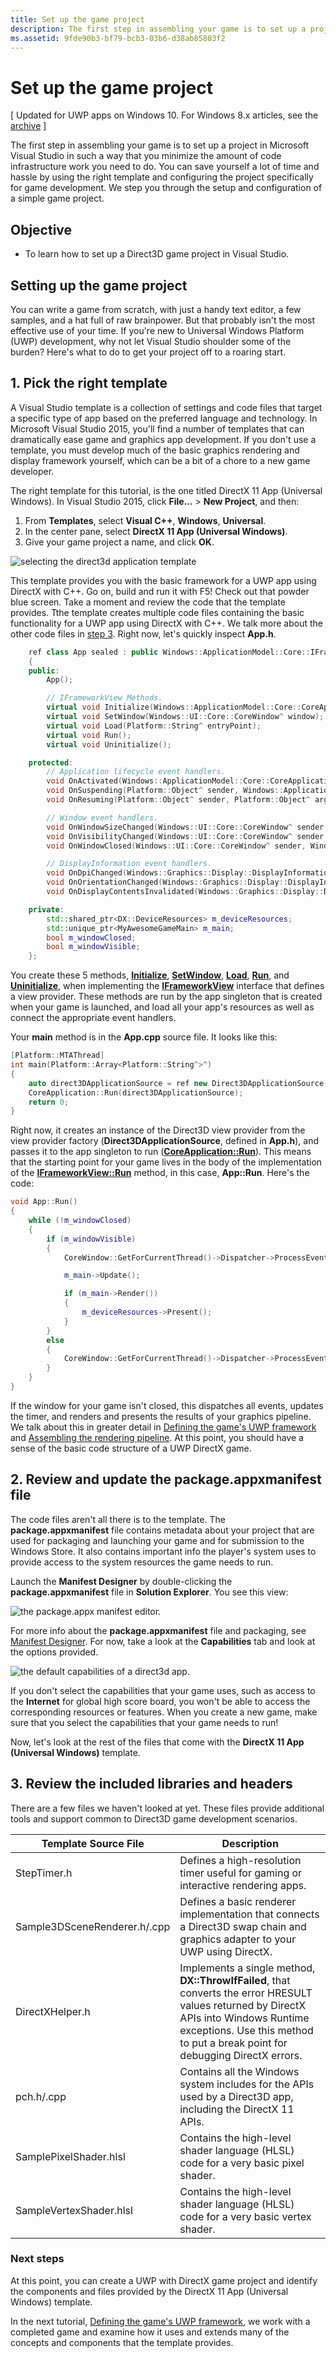 ```yaml
---
title: Set up the game project
description: The first step in assembling your game is to set up a project in Microsoft Visual Studio in such a way that you minimize the amount of code infrastructure work you need to do.
ms.assetid: 9fde90b3-bf79-bcb3-03b6-d38ab85803f2
---
```


# Set up the game project


\[ Updated for UWP apps on Windows 10. For Windows 8.x articles, see the [archive](http://go.microsoft.com/fwlink/p/?linkid=619132) \]

The first step in assembling your game is to set up a project in Microsoft Visual Studio in such a way that you minimize the amount of code infrastructure work you need to do. You can save yourself a lot of time and hassle by using the right template and configuring the project specifically for game development. We step you through the setup and configuration of a simple game project.

## Objective


-   To learn how to set up a Direct3D game project in Visual Studio.

## Setting up the game project


You can write a game from scratch, with just a handy text editor, a few samples, and a hat full of raw brainpower. But that probably isn't the most effective use of your time. If you're new to Universal Windows Platform (UWP) development, why not let Visual Studio shoulder some of the burden? Here's what to do to get your project off to a roaring start.

## 1. Pick the right template


A Visual Studio template is a collection of settings and code files that target a specific type of app based on the preferred language and technology. In Microsoft Visual Studio 2015, you'll find a number of templates that can dramatically ease game and graphics app development. If you don't use a template, you must develop much of the basic graphics rendering and display framework yourself, which can be a bit of a chore to a new game developer.

The right template for this tutorial, is the one titled DirectX 11 App (Universal Windows). In Visual Studio 2015, click **File...** &gt; **New Project**, and then:

1.  From **Templates**, select **Visual C++**, **Windows**, **Universal**.
2.  In the center pane, select **DirectX 11 App (Universal Windows)**.
3.  Give your game project a name, and click **OK**.

![selecting the direct3d application template](images/simple-dx-game-vs-new-proj.png)

This template provides you with the basic framework for a UWP app using DirectX with C++. Go on, build and run it with F5! Check out that powder blue screen. Take a moment and review the code that the template provides. Tthe template creates multiple code files containing the basic functionality for a UWP app using DirectX with C++. We talk more about the other code files in [step 3](#3-review-the-included-libraries-and-headers). Right now, let's quickly inspect **App.h**.

```cpp
    ref class App sealed : public Windows::ApplicationModel::Core::IFrameworkView
    {
    public:
        App();

        // IFrameworkView Methods.
        virtual void Initialize(Windows::ApplicationModel::Core::CoreApplicationView^ applicationView);
        virtual void SetWindow(Windows::UI::Core::CoreWindow^ window);
        virtual void Load(Platform::String^ entryPoint);
        virtual void Run();
        virtual void Uninitialize();

    protected:
        // Application lifecycle event handlers.
        void OnActivated(Windows::ApplicationModel::Core::CoreApplicationView^ applicationView, Windows::ApplicationModel::Activation::IActivatedEventArgs^ args);
        void OnSuspending(Platform::Object^ sender, Windows::ApplicationModel::SuspendingEventArgs^ args);
        void OnResuming(Platform::Object^ sender, Platform::Object^ args);

        // Window event handlers.
        void OnWindowSizeChanged(Windows::UI::Core::CoreWindow^ sender, Windows::UI::Core::WindowSizeChangedEventArgs^ args);
        void OnVisibilityChanged(Windows::UI::Core::CoreWindow^ sender, Windows::UI::Core::VisibilityChangedEventArgs^ args);
        void OnWindowClosed(Windows::UI::Core::CoreWindow^ sender, Windows::UI::Core::CoreWindowEventArgs^ args);

        // DisplayInformation event handlers.
        void OnDpiChanged(Windows::Graphics::Display::DisplayInformation^ sender, Platform::Object^ args);
        void OnOrientationChanged(Windows::Graphics::Display::DisplayInformation^ sender, Platform::Object^ args);
        void OnDisplayContentsInvalidated(Windows::Graphics::Display::DisplayInformation^ sender, Platform::Object^ args);

    private:
        std::shared_ptr<DX::DeviceResources> m_deviceResources;
        std::unique_ptr<MyAwesomeGameMain> m_main;
        bool m_windowClosed;
        bool m_windowVisible;
    };
```

You create these 5 methods, [**Initialize**](https://msdn.microsoft.com/library/windows/apps/hh700495), [**SetWindow**](https://msdn.microsoft.com/library/windows/apps/hh700509), [**Load**](https://msdn.microsoft.com/library/windows/apps/hh700501), [**Run**](https://msdn.microsoft.com/library/windows/apps/hh700505), and [**Uninitialize**](https://msdn.microsoft.com/library/windows/apps/hh700523), when implementing the [**IFrameworkView**](https://msdn.microsoft.com/library/windows/apps/hh700469) interface that defines a view provider. These methods are run by the app singleton that is created when your game is launched, and load all your app's resources as well as connect the appropriate event handlers.

Your **main** method is in the **App.cpp** source file. It looks like this:

```cpp
[Platform::MTAThread]
int main(Platform::Array<Platform::String^>^)
{
    auto direct3DApplicationSource = ref new Direct3DApplicationSource();
    CoreApplication::Run(direct3DApplicationSource);
    return 0;
}
```

Right now, it creates an instance of the Direct3D view provider from the view provider factory (**Direct3DApplicationSource**, defined in **App.h**), and passes it to the app singleton to run ([**CoreApplication::Run**](https://msdn.microsoft.com/library/windows/apps/hh700469)). This means that the starting point for your game lives in the body of the implementation of the [**IFrameworkView::Run**](https://msdn.microsoft.com/library/windows/apps/hh700505) method, in this case, **App::Run**. Here's the code:

```cpp
void App::Run()
{
    while (!m_windowClosed)
    {
        if (m_windowVisible)
        {
            CoreWindow::GetForCurrentThread()->Dispatcher->ProcessEvents(CoreProcessEventsOption::ProcessAllIfPresent);

            m_main->Update();

            if (m_main->Render())
            {
                m_deviceResources->Present();
            }
        }
        else
        {
            CoreWindow::GetForCurrentThread()->Dispatcher->ProcessEvents(CoreProcessEventsOption::ProcessOneAndAllPending);
        }
    }
}
```

If the window for your game isn't closed, this dispatches all events, updates the timer, and renders and presents the results of your graphics pipeline. We talk about this in greater detail in [Defining the game's UWP framework](tutorial--building-the-games-metro-style-app-framework.md) and [Assembling the rendering pipeline](tutorial--assembling-the-rendering-pipeline.md). At this point, you should have a sense of the basic code structure of a UWP DirectX game.

## 2. Review and update the package.appxmanifest file


The code files aren't all there is to the template. The **package.appxmanifest** file contains metadata about your project that are used for packaging and launching your game and for submission to the Windows Store. It also contains important info the player's system uses to provide access to the system resources the game needs to run.

Launch the **Manifest Designer** by double-clicking the **package.appxmanifest** file in **Solution Explorer**. You see this view:

![the package.appx manifest editor.](images/simple-dx-game-vs-app-manifest.png)

For more info about the **package.appxmanifest** file and packaging, see [Manifest Designer](https://msdn.microsoft.com/library/windows/apps/br230259.aspx). For now, take a look at the **Capabilities** tab and look at the options provided.

![the default capabilities of a direct3d app.](images/simple-dx-game-vs-capabilities.png)

If you don't select the capabilities that your game uses, such as access to the **Internet** for global high score board, you won't be able to access the corresponding resources or features. When you create a new game, make sure that you select the capabilities that your game needs to run!

Now, let's look at the rest of the files that come with the **DirectX 11 App (Universal Windows)** template.

## 3. Review the included libraries and headers


There are a few files we haven't looked at yet. These files provide additional tools and support common to Direct3D game development scenarios.

| Template Source File         | Description                                                                                                                                                                                                            |
|------------------------------|------------------------------------------------------------------------------------------------------------------------------------------------------------------------------------------------------------------------|
| StepTimer.h                  | Defines a high-resolution timer useful for gaming or interactive rendering apps.                                                                                                                                       |
| Sample3DSceneRenderer.h/.cpp | Defines a basic renderer implementation that connects a Direct3D swap chain and graphics adapter to your UWP using DirectX.                                                                                            |
| DirectXHelper.h              | Implements a single method, **DX::ThrowIfFailed**, that converts the error HRESULT values returned by DirectX APIs into Windows Runtime exceptions. Use this method to put a break point for debugging DirectX errors. |
| pch.h/.cpp                   | Contains all the Windows system includes for the APIs used by a Direct3D app, including the DirectX 11 APIs.                                                                                                           |
| SamplePixelShader.hlsl       | Contains the high-level shader language (HLSL) code for a very basic pixel shader.                                                                                                                                     |
| SampleVertexShader.hlsl      | Contains the high-level shader language (HLSL) code for a very basic vertex shader.                                                                                                                                    |

 

### Next steps

At this point, you can create a UWP with DirectX game project and identify the components and files provided by the DirectX 11 App (Universal Windows) template.

In the next tutorial, [Defining the game's UWP framework](tutorial--building-the-games-metro-style-app-framework.md), we work with a completed game and examine how it uses and extends many of the concepts and components that the template provides.

 

 






<!--HONumber=May16_HO4-->


